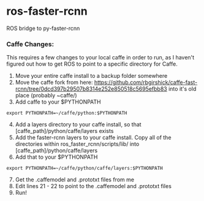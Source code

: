 # ros-faster-rcnn
ROS bridge to py-faster-rcnn

### Caffe Changes:

This requires a few changes to your local caffe in order to run, as I haven't figured out how to get ROS to point to a specific directory for Caffe.

1) Move your entire caffe install to a backup folder somewhere
2) Move the caffe fork from here: https://github.com/rbgirshick/caffe-fast-rcnn/tree/0dcd397b29507b8314e252e850518c5695efbb83 into it's old place (probably ~caffe/)
3) Add caffe to your $PYTHONPATH 
```
export PYTHONPATH=~/caffe/python:$PYTHONPATH
```
4) Add a layers directory to your caffe install, so that [caffe_path]/python/caffe/layers exists
5) Add the faster-rcnn layers to your caffe install. Copy all of the directories within ros_faster_rcnn/scripts/lib/ into [caffe_path]/python/caffe/layers
6) Add that to your $PYTHONPATH
```
export PYTHONPATH=~/caffe/python/caffe/layers:$PYTHONPATH
```
7) Get the .caffemodel and .prototxt files from me
8) Edit lines 21 - 22 to point to the .caffemodel and .prototxt files
9) Run!
